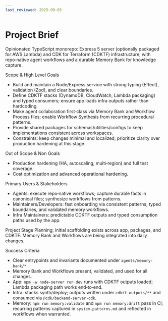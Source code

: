 ```yaml
---
last_reviewed: 2025-09-03
---
```


# Project Brief

Opinionated TypeScript monorepo: Express 5 server (optionally packaged for AWS Lambda) and CDK for Terraform (CDKTF) infrastructure, with repo‑native agent workflows and a durable Memory Bank for knowledge capture.

Scope & High Level Goals

- Build and maintain a Node/Express service with strong typing (Effect), validation (Zod), and clear boundaries.
- Define CDKTF stacks (DynamoDB, CloudWatch, Lambda packaging) and typed consumers; ensure app loads infra outputs rather than hardcoding.
- Make agent collaboration first‑class via Memory Bank and Workflow Process files; enable Workflow Synthesis from recurring procedural patterns.
- Provide shared packages for schemas/utilities/configs to keep implementations consistent across workspaces.
- Constraints: keep changes minimal and localized; prioritize clarity over production hardening at this stage.

Out of Scope & Non Goals

- Production hardening (HA, autoscaling, multi‑region) and full test coverage.
- Cost optimization and advanced operational hardening.

Primary Users & Stakeholders

- Agents: execute repo‑native workflows; capture durable facts in canonical files; synthesize workflows from patterns.
- Maintainers/Developers: fast onboarding via consistent patterns, typed boundaries, and validated memory workflows.
- Infra Maintainers: predictable CDKTF outputs and typed consumption paths used by the app.

Project Stage
Planning; initial scaffolding exists across app, packages, and CDKTF. Memory Bank and Workflows are being integrated into daily changes.

Success Criteria

- Clear entrypoints and invariants documented under `agents/memory-bank/*`.
- Memory Bank and Workflows present, validated, and used for all changes.
- App: `npm -w node-server run dev` runs with CDKTF outputs loaded; Lambda packaging path works end‑to‑end.
- Infra: stacks synth/deploy; outputs written under `cdktf-outputs/**` and consumed via `@cdk/backend-server-cdk`.
- Memory: `npm run memory:validate` and `npm run memory:drift` pass in CI; recurring patterns captured in `system.patterns.md` and reflected in workflows when warranted.

